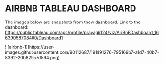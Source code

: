 # AIRBNB TABLEAU DASHBOARD
The images below are snapshots from thew dashboard.
Link to the dashboard: https://public.tableau.com/app/profile/prayag6124/viz/AirBnBDashboard_16639058708400/Dashboard1
<!DOCTYPE html>
<html>
<body>!
[airbnb-1](https://user-images.githubusercontent.com/90112687/191891276-795169b7-a1d7-40b7-8392-20b82957d594.png)
</body>
</html>
